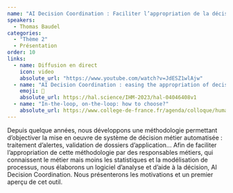 ```yaml
---
name: "AI Decision Coordination : Faciliter l’appropriation de la décision automatisée par les responsables métiers."
speakers:
  - Thomas Baudel
categories:
  - "Thème 2"
  - Présentation
order: 10
links:
  - name: Diffusion en direct
    icon: video
    absolute_url: "https://www.youtube.com/watch?v=JdESZ1wlAjw"
  - name: "AI Decision Coordination : easing the appropriation of decision automation for business users"
    emoji: 📄
    absolute_url: https://hal.science/IHM-2023/hal-04046408v1
  - name: "In-the-loop, on-the-loop: how to choose?"
    absolute_url: https://www.college-de-france.fr/agenda/colloque/human-computer-partnerships/in-the-loop-on-the-loop-how-to-choose
---
```


Depuis quelque années, nous développons une méthodologie permettant d’objectiver la mise en oeuvre de système de décision métier automatisée : traitement d’alertes, validation de dossiers d’application... Afin de faciliter l’appropriation de cette méthodologie par des responsables métiers, qui connaissent le métier mais moins les statistiques et la modélisation de processus, nous élaborons un logiciel d’analyse et d’aide à la décision, AI Decision Coordination. Nous présenterons les motivations et un premier aperçu de cet outil.